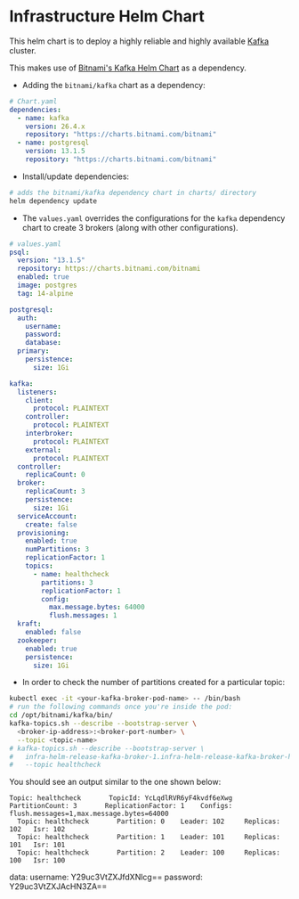 # Infrastructure Helm Chart

This helm chart is to deploy a highly reliable and highly available [Kafka](https://kafka.apache.org/documentation/#quickstart) cluster.

This makes use of [Bitnami's Kafka Helm Chart](https://github.com/bitnami/charts/tree/main/bitnami/kafka) as a dependency.

- Adding the `bitnami/kafka` chart as a dependency:

```yaml
# Chart.yaml
dependencies:
  - name: kafka
    version: 26.4.x
    repository: "https://charts.bitnami.com/bitnami"
  - name: postgresql
    version: 13.1.5
    repository: "https://charts.bitnami.com/bitnami"
```

- Install/update dependencies:

```bash
# adds the bitnami/kafka dependency chart in charts/ directory
helm dependency update
```

- The `values.yaml` overrides the configurations for the `kafka` dependency chart to create 3 brokers (along with other configurations).

```yaml
# values.yaml
psql:
  version: "13.1.5"
  repository: https://charts.bitnami.com/bitnami
  enabled: true
  image: postgres
  tag: 14-alpine

postgresql:
  auth:
    username:
    password:
    database:
  primary:
    persistence:
      size: 1Gi

kafka:
  listeners:
    client:
      protocol: PLAINTEXT
    controller:
      protocol: PLAINTEXT
    interbroker:
      protocol: PLAINTEXT
    external:
      protocol: PLAINTEXT
  controller:
    replicaCount: 0
  broker:
    replicaCount: 3
    persistence:
      size: 1Gi
  serviceAccount:
    create: false
  provisioning:
    enabled: true
    numPartitions: 3
    replicationFactor: 1
    topics:
      - name: healthcheck
        partitions: 3
        replicationFactor: 1
        config:
          max.message.bytes: 64000
          flush.messages: 1
  kraft:
    enabled: false
  zookeeper:
    enabled: true
    persistence:
      size: 1Gi
```

- In order to check the number of partitions created for a particular topic:

```bash
kubectl exec -it <your-kafka-broker-pod-name> -- /bin/bash
# run the following commands once you're inside the pod:
cd /opt/bitnami/kafka/bin/
kafka-topics.sh --describe --bootstrap-server \
  <broker-ip-address>:<broker-port-number> \
  --topic <topic-name>
# kafka-topics.sh --describe --bootstrap-server \
#   infra-helm-release-kafka-broker-1.infra-helm-release-kafka-broker-headless.webapp.svc.cluster.local:9094 \
#   --topic healthcheck
```

You should see an output similar to the one shown below:

``` output
Topic: healthcheck       TopicId: YcLqdlRVR6yF4kvdf6eXwg PartitionCount: 3       ReplicationFactor: 1    Configs: flush.messages=1,max.message.bytes=64000
  Topic: healthcheck       Partition: 0    Leader: 102     Replicas: 102   Isr: 102
  Topic: healthcheck       Partition: 1    Leader: 101     Replicas: 101   Isr: 101
  Topic: healthcheck       Partition: 2    Leader: 100     Replicas: 100   Isr: 100
```


data:
  username: Y29uc3VtZXJfdXNlcg==
  password: Y29uc3VtZXJAcHN3ZA==